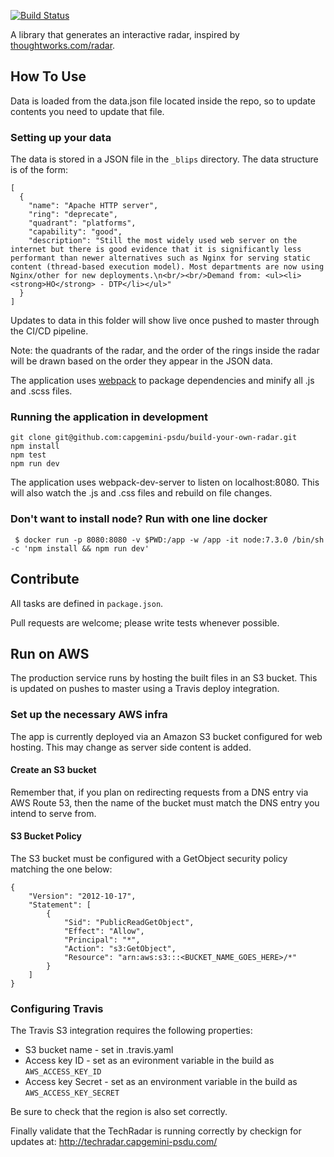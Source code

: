 [![Build Status](https://travis-ci.org/capgemini-psdu/build-your-own-radar.svg?branch=master)](https://travis-ci.org/capgemini-psdu/build-your-own-radar)

A library that generates an interactive radar, inspired by [thoughtworks.com/radar](http://thoughtworks.com/radar).

## How To Use

Data is loaded from the data.json file located inside the repo, so to update contents you need to update that file.

### Setting up your data

The data is stored in a JSON file in the `_blips` directory. The data structure is of the form:

```
[
  {
    "name": "Apache HTTP server",
    "ring": "deprecate",
    "quadrant": "platforms",
    "capability": "good",
    "description": "Still the most widely used web server on the internet but there is good evidence that it is significantly less performant than newer alternatives such as Nginx for serving static content (thread-based execution model). Most departments are now using Nginx/other for new deployments.\n<br/><br/>Demand from: <ul><li><strong>HO</strong> - DTP</li></ul>"
  }
]
```

Updates to data in this folder will show live once pushed to master through the CI/CD pipeline.

Note: the quadrants of the radar, and the order of the rings inside the radar will be drawn based on the order they appear in the JSON data.

The application uses [webpack](https://webpack.github.io/) to package dependencies and minify all .js and .scss files.

### Running the application in development

```
git clone git@github.com:capgemini-psdu/build-your-own-radar.git
npm install
npm test
npm run dev
```

The application uses webpack-dev-server to listen on localhost:8080. This will also watch the .js and .css files and rebuild on file changes.

### Don't want to install node? Run with one line docker

     $ docker run -p 8080:8080 -v $PWD:/app -w /app -it node:7.3.0 /bin/sh -c 'npm install && npm run dev'

## Contribute

All tasks are defined in `package.json`.

Pull requests are welcome; please write tests whenever possible.

## Run on AWS

The production service runs by hosting the built files in an S3 bucket. This is updated on pushes to master using a Travis deploy integration.

### Set up the necessary AWS infra

The app is currently deployed via an Amazon S3 bucket configured for web hosting. This may change as server side content is added.

#### Create an S3 bucket

Remember that, if you plan on redirecting requests from a DNS entry via AWS Route 53, then the name of the bucket must match the DNS entry you intend to serve from.

#### S3 Bucket Policy

The S3 bucket must be configured with a GetObject security policy matching the one below:

```
{
    "Version": "2012-10-17",
    "Statement": [
        {
            "Sid": "PublicReadGetObject",
            "Effect": "Allow",
            "Principal": "*",
            "Action": "s3:GetObject",
            "Resource": "arn:aws:s3:::<BUCKET_NAME_GOES_HERE>/*"
        }
    ]
}
```

### Configuring Travis

The Travis S3 integration requires the following properties:

- S3 bucket name - set in .travis.yaml
- Access key ID - set as an evironment variable in the build as `AWS_ACCESS_KEY_ID`
- Access key Secret - set as an environment variable in the build as `AWS_ACCESS_KEY_SECRET`

Be sure to check that the region is also set correctly.

Finally validate that the TechRadar is running correctly by checkign for updates at: http://techradar.capgemini-psdu.com/
